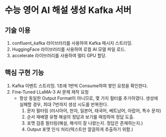 # 수능 영어 AI 해설 생성 Kafka 서버

## 기술 이용
1. confluent_kafka 라이브러리를 사용하여 Kafka 메시지 스트리밍.
2. HuggingFace 라이브러리를 사용하여 로컬 AI 모델 파일 로드.
3. accelerate 라이브러리를 사용하여 멀티 GPU 할당.

## 핵심 구현 기능
1. Kafka 이벤트 스트리밍. 1초에 1번씩 Consume하여 쌓인 요청을 확인한다.
2. Fine-Tuned LLaMA-3 AI 문제 제작 요청
   - 항상 동일한 Output Format이 아니므로, 몇 가지 필터를 추가하였다. 생성에 실패할 경우, 최대 7번까지 생성 시도를 반복한다.
     1. 문자 필터링 (러시아어, 한자, 일본어, 태국어, 베트남어, 아랍어, 특수 문자)
     2. 순서 재배열 유형 해설의 정답과 보기를 매칭하여 정답 도출.
     3. 포맷 검증 필터링(해설, 해석이 잘 나왔는지. 정답은 존재하는지.)
     4. Output 포맷 인식 처리(텍스트만 깔끔하게 추출하기 위함.)